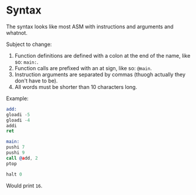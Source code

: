 # Syntax

The syntax looks like most ASM with instructions and arguments and whatnot.

Subject to change:

1. Function definitions are defined with a colon at the end of the name, like so: `main:`.
2. Function calls are prefixed with an at sign, like so: `@main`.
3. Instruction arguments are separated by commas (thuogh actually they don't have to be).
4. All words must be shorter than 10 characters long.

Example:

```asm
add:
gloadi -5
gloadi -4
addi
ret

main:
pushi 7
pushi 9
call @add, 2
ptop

halt 0
```

Would print `16`.